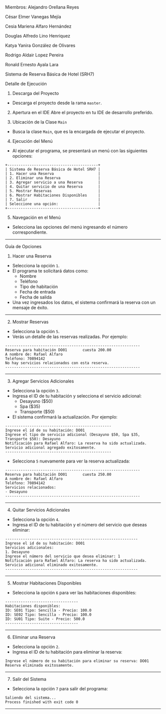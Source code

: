 Miembros:
Alejandro Orellana Reyes

César Elmer Vanegas Mejía

Cesia Mariena Alfaro Hernández

Douglas Alfredo Lino Henriquez

Katya Yanira González de Olivares

Rodrigo Aldair Lopez Pereira

Ronald Ernesto Ayala Lara


Sistema de Reserva Básica de Hotel (SRH7)

Detalle de Ejecución

1. Descarga del Proyecto
- Descarga el proyecto desde la rama `master`.

2. Apertura en el IDE
Abre el proyecto en tu IDE de desarrollo preferido.

3. Ubicación de la Clase `Main`
- Busca la clase `Main`, que es la encargada de ejecutar el proyecto.

4. Ejecución del Menú
- Al ejecutar el programa, se presentará un menú con las siguientes opciones:

```
+-----------------------------------------+
| Sistema de Reserva Básica de Hotel SRH7 |
| 1. Hacer una Reserva                    |
| 2. Eliminar una Reserva                 |
| 3. Agregar servicio a una Reserva       |
| 4. Quitar servicio de una Reserva       |
| 5. Mostrar Reservas                     |
| 6. Mostrar Habitaciones Disponibles     |
| 7. Salir                                |
| Seleccione una opción:                  |
+-----------------------------------------+
```

5. Navegación en el Menú
- Selecciona las opciones del menú ingresando el número correspondiente.

---

Guía de Opciones

1. Hacer una Reserva
- Selecciona la opción `1`.
- El programa te solicitará datos como:
  - Nombre
  - Teléfono
  - Tipo de habitación
  - Fecha de entrada
  - Fecha de salida
- Una vez ingresados los datos, el sistema confirmará la reserva con un mensaje de éxito.

---

2. Mostrar Reservas
- Selecciona la opción `5`.
- Verás un detalle de las reservas realizadas. Por ejemplo:
```
-------------------------------------------------------------
Reserva para habitación DO01       cuesta 200.00    
A nombre de: Rafael Alfaro                 
Teléfono: 70894142                      
No hay servicios relacionados con esta reserva.
-------------------------------------------------------------
```

---

3. Agregar Servicios Adicionales
- Selecciona la opción `3`.
- Ingresa el ID de tu habitación y selecciona el servicio adicional:
  - Desayuno ($50)
  - Spa ($35)
  - Transporte ($50)
- El sistema confirmará la actualización. Por ejemplo:
```
------------------------------------------------
Ingrese el id de su habitación: DO01
Ingrese el tipo de servicio adicional (Desayuno $50, Spa $35, Transporte $50): Desayuno
Notificación para Rafael Alfaro: La reserva ha sido actualizada.
Servicio adicional agregado exitosamente.
------------------------------------------------
```
- Selecciona `5` nuevamente para ver la reserva actualizada:
```
-------------------------------------------------------------
Reserva para habitación DO01       cuesta 250.00    
A nombre de: Rafael Alfaro                 
Teléfono: 70894142                      
Servicios relacionados:
- Desayuno                                               
-------------------------------------------------------------
```

---

4. Quitar Servicios Adicionales
- Selecciona la opción `4`.
- Ingresa el ID de tu habitación y el número del servicio que deseas eliminar:
```
------------------------------------------------------------
Ingrese el id de su habitación: DO01
Servicios adicionales:
1. Desayuno
Ingrese el número del servicio que desea eliminar: 1
Notificación para Rafael Alfaro: La reserva ha sido actualizada.
Servicio adicional eliminado exitosamente.
------------------------------------------------------------
```

---

5. Mostrar Habitaciones Disponibles
- Selecciona la opción `6` para ver las habitaciones disponibles:
```
---------------------------------
Habitaciones disponibles:
ID: SE01 Tipo: Sencilla - Precio: 100.0
ID: SE02 Tipo: Sencilla - Precio: 100.0
ID: SU01 Tipo: Suite - Precio: 500.0
---------------------------------
```

---

6. Eliminar una Reserva
- Selecciona la opción `2`.
- Ingresa el ID de tu habitación para eliminar la reserva:
```
Ingrese el número de su habitación para eliminar su reserva: DO01
Reserva eliminada exitosamente.
```

---

7. Salir del Sistema
- Selecciona la opción `7` para salir del programa:
```
Saliendo del sistema...
Process finished with exit code 0
```

---
